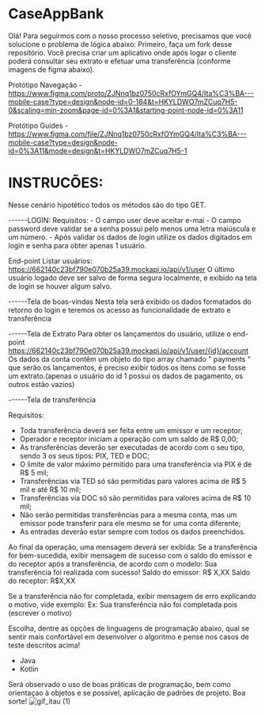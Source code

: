# CaseAppBank
Olá! Para seguirmos com o nosso processo seletivo, precisamos que você solucione o problema de lógica abaixo:
Primeiro, faça um fork desse repositório.
Você precisa criar um aplicativo onde após logar o cliente poderá consultar seu extrato e efetuar uma transferência (conforme imagens de figma abaixo).

  Protótipo Navegação
    - https://www.figma.com/proto/ZJNnq1bz0750cRxfOYmGQ4/Ita%C3%BA---mobile-case?type=design&node-id=0-184&t=HKYLDWO7mZCuq7H5-0&scaling=min-zoom&page-id=0%3A1&starting-point-node-id=0%3A11
  
  
  Protótipo Guides
    - https://www.figma.com/file/ZJNnq1bz0750cRxfOYmGQ4/Ita%C3%BA---mobile-case?type=design&node-id=0%3A11&mode=design&t=HKYLDWO7mZCuq7H5-1

# INSTRUCÕES:
Nesse cenário hipotético todos os métodos são do tipo GET.


------LOGIN:
  Requisitos:
    - O campo user deve aceitar e-mai
    - O campo password deve validar se a senha possui pelo menos uma letra maiúscula e um número.
    - Após validar os dados de login utilize os dados digitados em login e senha para obter apenas 1 usuário.

End-point Listar usuários:
  https://662140c23bf790e070b25a39.mockapi.io/api/v1/user
  O último usuário logado deve ser salvo de forma segura localmente, e exibido na tela de login se houver algum salvo.

  

------Tela de boas-vindas
  Nesta tela será exibido os dados formatados do retorno do login e teremos os acesso as funcionalidade de extrato e transferência


------Tela de Extrato
  Para obter os lançamentos do usuário, utilize o end-point https://662140c23bf790e070b25a39.mockapi.io/api/v1/user/{id}/account
  Os dados da conta contêm um objeto do tipo array chamado " payments " que serão os lançamentos, é preciso exibir todos os       itens como se fosse um extrato.(apenas o usuário do id 1 possui os dados de pagamento, os outros estão vazios)

  

------Tela de transferência

Requisitos:
  - Toda transferência deverá ser feita entre um emissor e um receptor;
  - Operador e receptor iniciam a operação com um saldo de R$ 0,00;
  - As transferências deverão ser executadas de acordo com o seu tipo, sendo 3 os seus tipos: PIX, TED e DOC;
  - O limite de valor máximo permitido para uma transferência via PIX é de R$ 5 mil;
  - Transferências via TED só são permitidas para valores acima de R$ 5 mil e até R$ 10 mil;
  - Transferências via DOC só são permitidas para valores acima de R$ 10 mil;
  - Não serão permitidas transferências para a mesma conta, mas um emissor pode transferir para ele mesmo se for uma conta diferente;
  - As entradas deverão estar sempre com todos os dados preenchidos.

Ao final da operação, uma mensagem deverá ser exibida:
  Se a transferência for bem-sucedida, exibir mensagem de sucesso com o saldo do emissor e do receptor após a transferência, de acordo com o modelo:
  Sua transferência foi realizada com sucesso!
      Saldo do emissor: R$ X,XX
      Saldo do receptor: R$X,XX

  Se a transferência não for completada, exibir mensagem de erro explicando o motivo, vide exemplo:
    Ex: Sua transferência não foi completada pois (escrever o motivo)

Escolha, dentre as opções de linguagens de programação abaixo, qual se sentir mais confortável em desenvolver o algoritmo e pense nos casos de teste descritos acima!
  - Java
  - Kotlin

Será observado o uso de boas práticas de programação, bem como orientaçao à objetos e se possível, aplicação de padrões de projeto.
Boa sorte!
![gif_itau (1)](https://github.com/user-attachments/assets/91abcc2d-3ea0-41bc-a388-820561838521)

